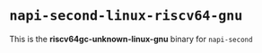 # `napi-second-linux-riscv64-gnu`

This is the **riscv64gc-unknown-linux-gnu** binary for `napi-second`
